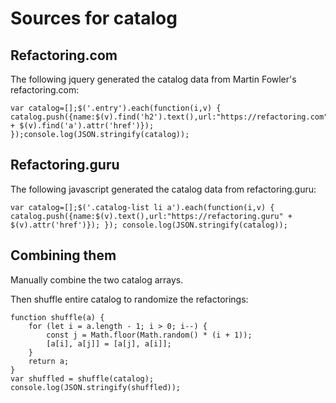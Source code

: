 # Sources for catalog

## Refactoring.com

The following jquery generated the catalog data from Martin Fowler's refactoring.com:

```
var catalog=[];$('.entry').each(function(i,v) { catalog.push({name:$(v).find('h2').text(),url:"https://refactoring.com" + $(v).find('a').attr('href')}); });console.log(JSON.stringify(catalog));
```

## Refactoring.guru

The following javascript generated the catalog data from refactoring.guru:

```
var catalog=[];$('.catalog-list li a').each(function(i,v) { catalog.push({name:$(v).text(),url:"https://refactoring.guru" + $(v).attr('href')}); }); console.log(JSON.stringify(catalog));
```

## Combining them

Manually combine the two catalog arrays.

Then shuffle entire catalog to randomize the refactorings:

```
function shuffle(a) {
    for (let i = a.length - 1; i > 0; i--) {
        const j = Math.floor(Math.random() * (i + 1));
        [a[i], a[j]] = [a[j], a[i]];
    }
    return a;
}
var shuffled = shuffle(catalog);
console.log(JSON.stringify(shuffled));
```
